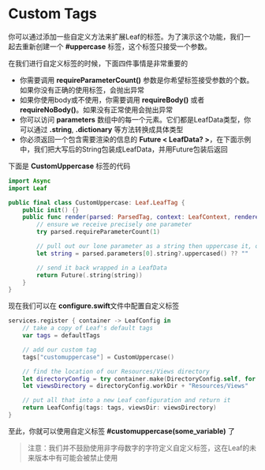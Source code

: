 # Custom Tags


你可以通过添加一些自定义方法来扩展Leaf的标签。为了演示这个功能，我们一起去重新创建一个 **#uppercase** 标签，这个标签只接受一个参数。

在我们进行自定义标签的时候，下面四件事情是非常重要的

* 你需要调用 **requireParameterCount()** 参数是你希望标签接受参数的个数。如果你没有正确的使用标签，会抛出异常
* 如果你使用body或不使用，你需要调用 **requireBody()** 或者 **requireNoBody()**。如果没有正常使用会抛出异常
* 你可以访问 **parameters** 数组中的每一个元素。它们都是LeafData类型，你可以通过 **.string**, **.dictionary** 等方法转换成具体类型
* 你必须返回一个包含需要渲染的信息的 **Future < LeafData? >**，在下面示例中，我们把大写后的String包装成LeafData，并用Future包装后返回

下面是 **CustomUppercase** 标签的代码

~~~swift
import Async
import Leaf

public final class CustomUppercase: Leaf.LeafTag {
    public init() {}
    public func render(parsed: ParsedTag, context: LeafContext, renderer: LeafRenderer) throws -> Future<LeafData?> {
        // ensure we receive precisely one parameter
        try parsed.requireParameterCount(1)

        // pull out our lone parameter as a string then uppercase it, or use an empty string
        let string = parsed.parameters[0].string?.uppercased() ?? ""

        // send it back wrapped in a LeafData
        return Future(.string(string))
    }
}
~~~

现在我们可以在 **configure.swift**文件中配置自定义标签

~~~swift
services.register { container -> LeafConfig in
    // take a copy of Leaf's default tags
    var tags = defaultTags

    // add our custom tag
    tags["customuppercase"] = CustomUppercase()

    // find the location of our Resources/Views directory
    let directoryConfig = try container.make(DirectoryConfig.self, for: LeafRenderer.self)
    let viewsDirectory = directoryConfig.workDir + "Resources/Views"

    // put all that into a new Leaf configuration and return it
    return LeafConfig(tags: tags, viewsDir: viewsDirectory)
}
~~~

至此，你就可以使用自定义标签 **#customuppercase(some_variable)** 了

> 注意：我们并不鼓励使用非字母数字的字符定义自定义标签，这在Leaf的未来版本中有可能会被禁止使用